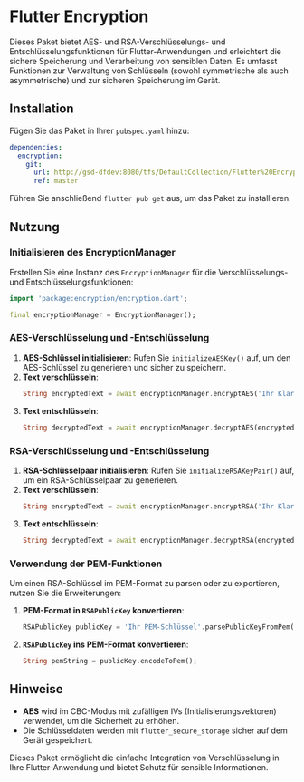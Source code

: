 # Flutter Encryption

Dieses Paket bietet AES- und RSA-Verschlüsselungs- und Entschlüsselungsfunktionen für Flutter-Anwendungen und erleichtert die sichere Speicherung und Verarbeitung von sensiblen Daten. Es umfasst Funktionen zur Verwaltung von Schlüsseln (sowohl symmetrische als auch asymmetrische) und zur sicheren Speicherung im Gerät.

## Installation

Fügen Sie das Paket in Ihrer `pubspec.yaml` hinzu:

```yaml
dependencies:
  encryption:
    git:
      url: http://gsd-dfdev:8080/tfs/DefaultCollection/Flutter%20Encryption/_git/Flutter%20Encryption
      ref: master
```

Führen Sie anschließend `flutter pub get` aus, um das Paket zu installieren.

## Nutzung

### Initialisieren des EncryptionManager

Erstellen Sie eine Instanz des `EncryptionManager` für die Verschlüsselungs- und Entschlüsselungsfunktionen:

```dart
import 'package:encryption/encryption.dart';

final encryptionManager = EncryptionManager();
```

### AES-Verschlüsselung und -Entschlüsselung

1. **AES-Schlüssel initialisieren**: Rufen Sie `initializeAESKey()` auf, um den AES-Schlüssel zu generieren und sicher zu speichern.
2. **Text verschlüsseln**:
   ```dart
   String encryptedText = await encryptionManager.encryptAES('Ihr Klartext');
   ```
3. **Text entschlüsseln**:
   ```dart
   String decryptedText = await encryptionManager.decryptAES(encryptedText);
   ```

### RSA-Verschlüsselung und -Entschlüsselung

1. **RSA-Schlüsselpaar initialisieren**: Rufen Sie `initializeRSAKeyPair()` auf, um ein RSA-Schlüsselpaar zu generieren.
2. **Text verschlüsseln**:
   ```dart
   String encryptedText = await encryptionManager.encryptRSA('Ihr Klartext');
   ```
3. **Text entschlüsseln**:
   ```dart
   String decryptedText = await encryptionManager.decryptRSA(encryptedText);
   ```

### Verwendung der PEM-Funktionen

Um einen RSA-Schlüssel im PEM-Format zu parsen oder zu exportieren, nutzen Sie die Erweiterungen:

1. **PEM-Format in `RSAPublicKey` konvertieren**:
   ```dart
   RSAPublicKey publicKey = 'Ihr PEM-Schlüssel'.parsePublicKeyFromPem();
   ```
2. **`RSAPublicKey` ins PEM-Format konvertieren**:
   ```dart
   String pemString = publicKey.encodeToPem();
   ```

## Hinweise

- **AES** wird im CBC-Modus mit zufälligen IVs (Initialisierungsvektoren) verwendet, um die Sicherheit zu erhöhen.
- Die Schlüsseldaten werden mit `flutter_secure_storage` sicher auf dem Gerät gespeichert.

Dieses Paket ermöglicht die einfache Integration von Verschlüsselung in Ihre Flutter-Anwendung und bietet Schutz für sensible Informationen.